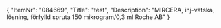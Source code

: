 {
  "ItemNr": "084669",
  "Title": "test",
  "Description": "MIRCERA, inj-vätska, lösning, förfylld spruta 150 mikrogram/0,3 ml Roche AB"
}